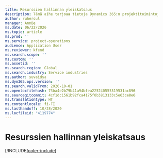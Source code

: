 ```yaml
---
title: Resurssien hallinnan yleiskatsaus
description: Tämä aihe tarjoaa tietoja Dynamics 365:n projektitoimintojen uusista resurssinhallintatoiminnosta.
author: ruhercul
manager: AnnBe
ms.date: 06/22/2020
ms.topic: article
ms.prod: ''
ms.service: project-operations
audience: Application User
ms.reviewer: kfend
ms.search.scope: ''
ms.custom: ''
ms.assetid: ''
ms.search.region: Global
ms.search.industry: Service industries
ms.author: suvaidya
ms.dyn365.ops.version: ''
ms.search.validFrom: 2020-10-01
ms.openlocfilehash: 73ba4e2b79b41a94bfea225240555319531ac896
ms.sourcegitcommit: 4cf1dc1561b92fca4175f0b3813133c5e63ce8e6
ms.translationtype: HT
ms.contentlocale: fi-FI
ms.lasthandoff: 10/28/2020
ms.locfileid: "4119774"
---
```

# <a name="resource-management-overview"></a>Resurssien hallinnan yleiskatsaus


[!INCLUDE[footer-include](../includes/footer-banner.md)]